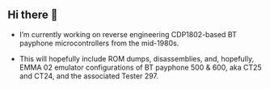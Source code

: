 ## Hi there 👋

<!--
**PhotoCB/PhotoCB** is a ✨ _special_ ✨ repository because its `README.md` (this file) appears on your GitHub profile.

Here are some ideas to get you started:

- 🔭 I’m currently working on ...
- 🌱 I’m currently learning ...
- 👯 I’m looking to collaborate on ...
- 🤔 I’m looking for help with ...
- 💬 Ask me about ...
- 📫 How to reach me: ...
- 😄 Pronouns: ...
- ⚡ Fun fact: ...
-->
-  I’m currently working on reverse engineering CDP1802-based BT payphone microcontrollers from the mid-1980s.

-  This will hopefully include ROM dumps, disassemblies, and, hopefully, EMMA 02 emulator configurations of BT payphone 500 & 600, aka CT25 and CT24, and the associated Tester 297.
